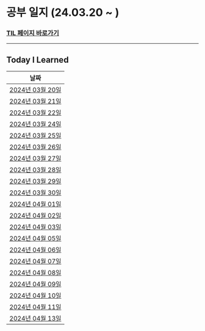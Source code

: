 # 공부 일지 (24.03.20 ~ )

### [TIL 페이지 바로가기](https://www.notion.so/TIL-Today-Is-Learn-e8ac044b5f804973b1ac348016ef2584)
<hr/>

## Today I Learned
|날짜|
|----|
|[2024년 03월 20일](https://www.notion.so/2024-03-20-9e596b1d167e4e3db3a17690a9b29256)|
[2024년 03월 21일](https://www.notion.so/2024-3-21-e229bcf9463b4fcf804026e77bc7f99d)|
[2024년 03월 22일](https://www.notion.so/2024-3-22-f301b9df51c141e69765ed97dea492d7)|
[2024년 03월 24일](https://www.notion.so/2024-3-24-dea81c5b923b42978ba2a48a8b9481c4)|
[2024년 03월 25일](https://www.notion.so/2024-3-25-b8ed896276cd43b58da6e5343e7c3af4)|
[2024년 03월 26일](https://www.notion.so/2024-3-26-7950aa0431e84bbe87cb0e53187433d0)|
[2024년 03월 27일](https://www.notion.so/2024-3-27-a636e42a22a64f7097138c984c901b8b)|
[2024년 03월 28일](https://www.notion.so/2024-3-28-1456fd9d35954c39bf24f65903fb0a4d)|
[2024년 03월 29일](https://www.notion.so/2024-3-29-f828de6bc9b443728158779e97276856)|
[2024년 03월 30일](https://www.notion.so/2024-3-30-ce6b2da613634214bd3139b81113503f)|
[2024년 04월 01일](https://www.notion.so/2024-4-1-1df6582c27514ecc931351bf8f1b544e)|
[2024년 04월 02일](https://www.notion.so/2024-4-2-064a0b7bc079408191675d923dd1acd3)|
[2024년 04월 03일](https://www.notion.so/2024-4-3-26b97cf795a843dd8789017d4a0428a5)|
[2024년 04월 05일](https://www.notion.so/2024-4-5-3ac7a0002ca041d1bda020b2119d6345)|
[2024년 04월 06일](https://www.notion.so/2024-4-6-47af4067809a4a47a591645b413f5e95)|
[2024년 04월 07일](https://www.notion.so/2024-4-7-f2ccb7c104444dab9dd8ca9cc5b7e5bb)|
[2024년 04월 08일](https://www.notion.so/2024-4-8-b4f0372ee6e74303a615d9bdd3b5091b)|
[2024년 04월 09일](https://www.notion.so/2024-4-9-266892c7897644198002f55da013128d)|
[2024년 04월 10일](https://www.notion.so/2024-4-10-b7f28fda58f14132b412832aa44a331c)|
[2024년 04월 11일](https://www.notion.so/2024-4-11-f6383ba629a547a6b256804fa3cc70df)|
[2024년 04월 13일](https://www.notion.so/2024-4-13-c0d68309d14c439faedd9071b113d7dd)|
